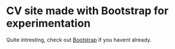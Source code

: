 # CV site made with Bootstrap for experimentation

Quite intresting, check out [Bootstrap](http://twitter.github.io/bootstrap/index.html) if you havent already.
